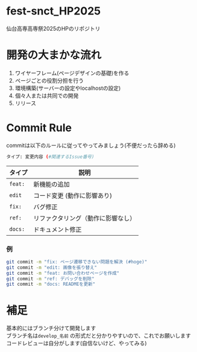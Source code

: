 # fest-snct_HP2025
仙台高専高専祭2025のHPのリポジトリ

# 開発の大まかな流れ
1. ワイヤーフレーム(ページデザインの基礎)を作る
2. ページごとの役割分担を行う
3. 環境構築(サーバーの設定やlocalhostの設定)
4. 個々人または共同での開発
5. リリース

# Commit Rule
commitは以下のルールに従ってやってみましょう(不便だったら辞める)
```bash
タイプ: 変更内容 (#関連するIssue番号)
```    
| タイプ     | 説明                                   
|------------|--------------------------------------|
| `feat:`    | 新機能の追加                         | 
| `edit`     | コード変更 (動作に影響あり)            |
| `fix:`     | バグ修正                             | 
| `ref:`     | リファクタリング（動作に影響なし）     | 
| `docs:`    | ドキュメント修正                     | 

### 例
```bash
git commit -m "fix: ページ遷移できない問題を解決 (#hoge)"
git commit -m "edit: 画像を張り替え"
git commit -m "feat: お問い合わせページを作成"
git commit -m "ref: デバッグを削除"
git commit -m "docs: READMEを更新"
```

# 補足
基本的にはブランチ分けて開発します  
ブランチ名は`develop_名前` の形式だと分かりやすいので、これでお願いします  
コードレビューは自分がします(自信ないけど、やってみる)

